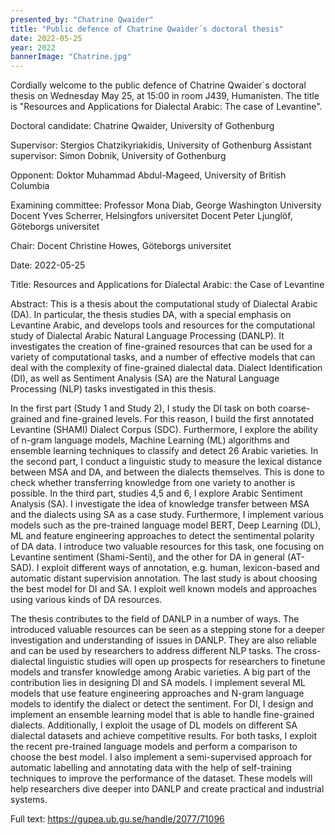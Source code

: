 ```yaml
---
presented_by: "Chatrine Qwaider"
title: "Public defence of Chatrine Qwaider´s doctoral thesis"
date: 2022-05-25
year: 2022
bannerImage: "Chatrine.jpg"
---
```



Cordially welcome to the public defence of Chatrine Qwaider´s doctoral thesis on Wednesday May 25, at 15:00 in room J439, Humanisten. The title is "Resources and Applications for Dialectal Arabic: The case of Levantine".

Doctoral candidate: Chatrine Qwaider, University of Gothenburg

Supervisor: Stergios Chatzikyriakidis, University of Gothenburg
Assistant supervisor: Simon Dobnik, University of Gothenburg

Opponent: Doktor Muhammad Abdul-Mageed, University of British Columbia

Examining committee:
Professor Mona Diab, George Washington University
Docent Yves Scherrer, Helsingfors universitet
Docent Peter Ljunglöf, Göteborgs universitet

Chair: Docent Christine Howes, Göteborgs universitet

Date: 2022-05-25

Title: Resources and Applications for Dialectal Arabic: the Case of Levantine

Abstract:
This is a thesis about the computational study of Dialectal Arabic (DA). In particular, the thesis studies DA, with a special emphasis on Levantine Arabic, and develops tools and resources for the computational study of Dialectal Arabic Natural Language Processing (DANLP). It investigates the creation of fine-grained resources that can be used for a variety of computational tasks, and a number of effective models that can deal with the complexity of fine-grained dialectal data. Dialect Identification (DI), as well as Sentiment Analysis (SA) are the Natural Language Processing (NLP) tasks investigated in this thesis.

In the first part (Study 1 and Study 2), I study the DI task on both coarse-grained and fine-grained levels. For this reason, I build the first annotated Levantine (SHAMI) Dialect Corpus (SDC). Furthermore, I explore the ability of n-gram language models, Machine Learning (ML) algorithms and ensemble learning techniques to classify and detect 26 Arabic varieties. In the second part, I conduct a linguistic study to measure the lexical distance between MSA and DA, and between the dialects themselves. This is done to check whether transferring knowledge from one variety to another is possible. In the third part, studies 4,5 and 6, I explore Arabic Sentiment Analysis (SA). I investigate the idea of knowledge transfer between MSA and the dialects using SA as a case study. Furthermore, I implement various models such as the pre-trained language model BERT, Deep Learning (DL), ML and feature engineering approaches to detect the sentimental polarity of DA data. I introduce two valuable resources for this task, one focusing on Levantine sentiment (Shami-Senti), and the other for DA in general (AT- SAD). I exploit different ways of annotation, e.g. human, lexicon-based and automatic distant supervision annotation. The last study is about choosing the best model for DI and SA. I exploit well known models and approaches using various kinds of DA resources. 

The thesis contributes to the field of DANLP in a number of ways. The introduced valuable resources can be seen as a stepping stone for a deeper investigation and understanding of issues in DANLP. They are also reliable and can be used by researchers to address different NLP tasks. The cross- dialectal linguistic studies will open up prospects for researchers to finetune models and transfer knowledge among Arabic varieties. A big part of the contribution lies in designing DI and SA models. I implement several ML models that use feature engineering approaches and N-gram language models to identify the dialect or detect the sentiment. For DI, I design and implement an ensemble learning model that is able to handle fine-grained dialects. Additionally, I exploit the usage of DL models on different SA dialectal datasets and achieve competitive results. For both tasks, I exploit the recent pre-trained language models and perform a comparison to choose the best model. I also implement a semi-supervised approach for automatic labelling and annotating data with the help of self-training techniques to improve the performance of the dataset. These models will help researchers dive deeper into DANLP and create practical and industrial systems. 

Full text: https://gupea.ub.gu.se/handle/2077/71096 
